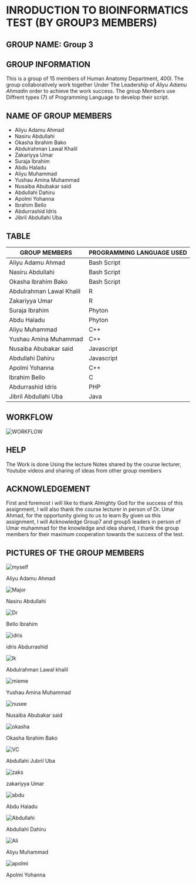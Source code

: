# INRODUCTION TO BIOINFORMATICS TEST (BY GROUP3 MEMBERS)

## GROUP NAME: **Group 3**

## GROUP INFORMATION
This is a group of 15 members of Human Anatomy Department, 400l. The group collaboratively work together Under The Leadership of *Aliyu Adamu Ahmad*in order to achieve the work success. The group Members use Diffrent types (7) of Programming Language to develop their script.

## NAME OF GROUP MEMBERS 
- Aliyu Adamu Ahmad  
- Nasiru Abdullahi 
- Okasha Ibrahim Bako  
- Abdulrahman Lawal Khalil 
- Zakariyya Umar 
- Suraja Ibrahim  
- Abdu Haladu  
- Aliyu Muhammad  
- Yushau Amina Muhammad
- Nusaiba Abubakar said 
- Abdullahi Dahiru
- Apolmi Yohanna
- Ibrahim Bello
- Abdurrashid Idris
- Jibril Abdullahi Uba

## TABLE

| GROUP MEMBERS | PROGRAMMING LANGUAGE USED  |
| ------------- | ------------- |
| Aliyu Adamu Ahmad  | Bash Script  |
| Nasiru Abdullahi  | Bash Script  |
| Okasha Ibrahim Bako  | Bash Script  |
| Abdulrahman Lawal Khalil  | R  |
| Zakariyya Umar  | R  |
| Suraja Ibrahim  | Phyton  |
| Abdu Haladu  | Phyton  |
| Aliyu Muhammad  | C++  |
| Yushau Amina Muhammad  | C++  |
| Nusaiba Abubakar said | Javascript  |
| Abdullahi Dahiru  | Javascript  |
| Apolmi Yohanna  | C++  |
| Ibrahim Bello  | C  |
| Abdurrashid Idris  | PHP  |
| Jibril Abdullahi Uba  | Java  |

## WORKFLOW

![WORKFLOW](https://user-images.githubusercontent.com/95003138/143778153-a7f2090d-9017-4d46-9a33-33a37951fb6c.jpg)

## HELP
The Work is done Using the lecture Notes shared by the course lecturer, Youtube videos and sharing of ideas from other group members

## ACKNOWLEDGEMENT
First and foremost i will like to thank Almighty God for the success of this assignment, I will also thank the course lecturer in person of Dr. Umar Ahmad, for the opportunity giving to us to learn By given us this assignment, I will Acknowledge Group7 and group5  leaders in person of Umar muhammad for the knowledge and idea shared, I thank the group members for their maximum cooperation towards the success of the test.

## PICTURES OF THE GROUP MEMBERS

![myself](https://user-images.githubusercontent.com/95003138/143967683-26f75bd6-2dc1-48c7-b071-5b2fc93d65bb.jpeg)

Aliyu Adamu Ahmad

![Major](https://user-images.githubusercontent.com/95003138/143967889-23d1304d-666e-4063-b094-125d47e679ac.jpg)

Nasiru Abdullahi

![Dr](https://user-images.githubusercontent.com/95003138/143967974-8a66cfb2-6731-4284-b2c9-5d09aa4cbe81.jpg)

Bello Ibrahim

![idris](https://user-images.githubusercontent.com/95003138/143968054-35fe92d0-3376-46cb-a83c-8d6658890910.jpg)

idris Abdurrashid

![lk](https://user-images.githubusercontent.com/95003138/143968213-b6b6b734-ca1c-4c52-bd41-cc2c3eeb5330.jpg)

Abdulrahman Lawal khalil

![mieme](https://user-images.githubusercontent.com/95003138/143968567-bc11efd2-3cd3-4fea-8a44-a476208001fa.jpg)

Yushau Amina Muhammad

![nusee](https://user-images.githubusercontent.com/95003138/143968640-2bdedac1-16c8-481b-9d11-1189271025d4.jpg)

Nusaiba Abubakar said

![okasha](https://user-images.githubusercontent.com/95003138/143968690-fa4850b6-8594-4d17-afcf-73fd70f7eca4.jpg)

Okasha Ibrahim Bako

![VC](https://user-images.githubusercontent.com/95003138/143968817-06463a3f-0e39-467a-828f-7f921e60f8a1.jpg)

Abdullahi Jubril Uba

![zaks](https://user-images.githubusercontent.com/95003138/143968929-31d4c183-1913-4499-9875-34596724cdba.jpg)

zakariyya Umar 

![abdu](https://user-images.githubusercontent.com/95003138/143969181-5e16e47c-274a-44f8-810e-5f08eeb3a2f9.jpg)

Abdu Haladu

![Abdullahi](https://user-images.githubusercontent.com/95003138/143969281-0edad203-3506-4429-9ee8-815e2160d54c.jpg)

Abdullahi Dahiru

![Ali ](https://user-images.githubusercontent.com/95003138/143969349-99ed67e2-3a0b-4622-acee-f0c3b84bf464.jpg)

Aliyu Muhammad

![apolmi](https://user-images.githubusercontent.com/95003138/143969452-181462f6-87d9-49cb-8f31-76d74ec974d8.jpg)

Apolmi Yohanna


